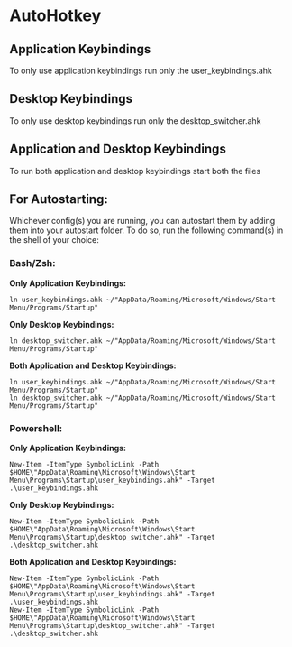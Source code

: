 # AutoHotkey

## Application Keybindings
To only use application keybindings run only the user_keybindings.ahk

## Desktop Keybindings
To only use desktop keybindings run only the desktop_switcher.ahk

## Application and Desktop Keybindings
To run both application and desktop keybindings start both the files

## For Autostarting: 
Whichever config(s) you are running, you can autostart them by adding them into your autostart folder.
To do so, run the following command(s) in the shell of your choice: 
### Bash/Zsh:
<b>Only Application Keybindings: </b>
```
ln user_keybindings.ahk ~/"AppData/Roaming/Microsoft/Windows/Start Menu/Programs/Startup"
```
<b>Only Desktop Keybindings: </b>
```
ln desktop_switcher.ahk ~/"AppData/Roaming/Microsoft/Windows/Start Menu/Programs/Startup"
```
<b>Both Application and Desktop Keybindings: </b>

```
ln user_keybindings.ahk ~/"AppData/Roaming/Microsoft/Windows/Start Menu/Programs/Startup"
ln desktop_switcher.ahk ~/"AppData/Roaming/Microsoft/Windows/Start Menu/Programs/Startup"
```

### Powershell:
<b>Only Application Keybindings: </b>
```
New-Item -ItemType SymbolicLink -Path $HOME\"AppData\Roaming\Microsoft\Windows\Start Menu\Programs\Startup\user_keybindings.ahk" -Target .\user_keybindings.ahk
```
<b>Only Desktop Keybindings: </b>
```
New-Item -ItemType SymbolicLink -Path $HOME\"AppData\Roaming\Microsoft\Windows\Start Menu\Programs\Startup\desktop_switcher.ahk" -Target .\desktop_switcher.ahk
```
<b>Both Application and Desktop Keybindings: </b>

```
New-Item -ItemType SymbolicLink -Path $HOME\"AppData\Roaming\Microsoft\Windows\Start Menu\Programs\Startup\user_keybindings.ahk" -Target .\user_keybindings.ahk
New-Item -ItemType SymbolicLink -Path $HOME\"AppData\Roaming\Microsoft\Windows\Start Menu\Programs\Startup\desktop_switcher.ahk" -Target .\desktop_switcher.ahk
```